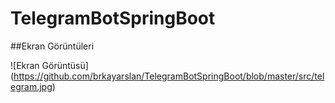 # TelegramBotSpringBoot

##Ekran Görüntüleri

![Ekran Görüntüsü] (https://github.com/brkayarslan/TelegramBotSpringBoot/blob/master/src/telegram.jpg)
